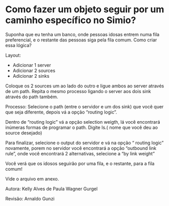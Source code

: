 # Como fazer um objeto seguir por um caminho específico no Simio? 

Suponha que eu tenha um banco, onde pessoas idosas entrem numa fila preferencial, e o restante das pessoas siga pela fila comum. Como criar essa lógica?
 
Layout:
- Adicionar 1 server
-	Adicionar 2 sources
-	Adicionar 2 sinks

Coloque os 2 sources um ao lado do outro e ligue ambos ao server através de um path. Repita o mesmo processo ligando o server aos dois sink através do path também.

Processo:
Selecione o path (entre o servidor e um dos sink) que você quer que seja diferente, depois vá a opção “routing logic”.
 
[](fila01.png)


Dentro de “routing logic” vá a opção selection weigth, lá você encontrará inúmeras formas de programar o path. Digite Is.( nome que você deu ao source desejado)

 [](fila02.png)


Para finalizar, selecione o output do servidor e vá na opção “ routing logic” novamente, porem no servidor você encontrará a opção “outbound link rule”, onde você encontrará 2 alternativas, selecione a “by link weight”

 [](fila03.png)



Você verá que os idosos seguirão por uma fila, e o restante, para a fila comum!

Vide o arquivo em anexo.

Autora: Kelly Alves de Paula
Wagner Gurgel

Revisão: Arnaldo Gunzi

